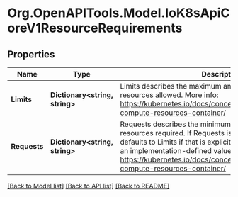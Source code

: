 
# Org.OpenAPITools.Model.IoK8sApiCoreV1ResourceRequirements

## Properties

Name | Type | Description | Notes
------------ | ------------- | ------------- | -------------
**Limits** | **Dictionary&lt;string, string&gt;** | Limits describes the maximum amount of compute resources allowed. More info: https://kubernetes.io/docs/concepts/configuration/manage-compute-resources-container/ | [optional] 
**Requests** | **Dictionary&lt;string, string&gt;** | Requests describes the minimum amount of compute resources required. If Requests is omitted for a container, it defaults to Limits if that is explicitly specified, otherwise to an implementation-defined value. More info: https://kubernetes.io/docs/concepts/configuration/manage-compute-resources-container/ | [optional] 

[[Back to Model list]](../README.md#documentation-for-models)
[[Back to API list]](../README.md#documentation-for-api-endpoints)
[[Back to README]](../README.md)

